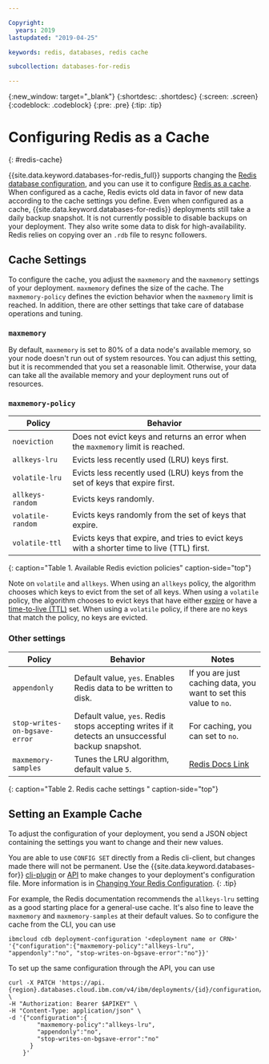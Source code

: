 ```yaml
---

Copyright:
  years: 2019
lastupdated: "2019-04-25"

keywords: redis, databases, redis cache

subcollection: databases-for-redis

---
```


{:new_window: target="_blank"}
{:shortdesc: .shortdesc}
{:screen: .screen}
{:codeblock: .codeblock}
{:pre: .pre}
{:tip: .tip}

# Configuring Redis as a Cache
{: #redis-cache}

{{site.data.keyword.databases-for-redis_full}} supports changing the [Redis database configuration](/docs/databases-for-redis?topic=databases-for-redis-changing-configuration), and you can use it to configure [Redis as a cache](https://redis.io/topics/lru-cache). When configured as a cache, Redis evicts old data in favor of new data according to the cache settings you define. Even when configured as a cache, {{site.data.keyword.databases-for-redis}} deployments still take a daily backup snapshot. It is not currently possible to disable backups on your deployment. They also write some data to disk for high-availability. Redis relies on copying over an `.rdb` file to resync followers.

## Cache Settings

To configure the cache, you adjust the `maxmemory` and the `maxmemory` settings of your deployment. `maxmemory` defines the size of the cache. The `maxmemory-policy` defines the eviction behavior when the `maxmemory` limit is reached. In addition, there are other settings that take care of database operations and tuning.

### `maxmemory`

By default, `maxmemory` is set to 80% of a data node's available memory, so your node doesn't run out of system resources. You can adjust this setting, but it is recommended that you set a reasonable limit. Otherwise, your data can take all the available memory and your deployment runs out of resources.

### `maxmemory-policy`

Policy|Behavior
---------|---------
`noeviction` | Does not evict keys and returns an error when the `maxmemory` limit is reached.
`allkeys-lru` | Evicts less recently used (LRU) keys first.
`volatile-lru` | Evicts less recently used (LRU) keys from the set of keys that expire first.
`allkeys-random` | Evicts keys randomly.
`volatile-random` | Evicts keys randomly from the set of keys that expire.
`volatile-ttl` | Evicts keys that expire, and tries to evict keys with a shorter time to live (TTL) first.
{: caption="Table 1. Available Redis eviction policies" caption-side="top"}

Note on `volatile` and `allkeys`. When using an `allkeys` policy, the algorithm chooses which keys to evict from the set of all keys. When using a `volatile` policy, the algorithm chooses to evict keys that have either [expire](https://redis.io/commands/expire) or have a [time-to-live (TTL)](https://redis.io/commands/ttl) set. When using a `volatile` policy, if there are no keys that match the policy, no keys are evicted.

### Other settings

Policy|Behavior|Notes
---------|---------|------------
`appendonly` | Default value, `yes`. Enables Redis data to be written to disk. | If you are just caching data, you want to set this value to `no`.
`stop-writes-on-bgsave-error` | Default value, `yes`. Redis stops accepting writes if it detects an unsuccessful backup snapshot.| For caching, you can set to `no`.
`maxmemory-samples` | Tunes the LRU algorithm, default value `5`. | [Redis Docs Link](https://redis.io/topics/lru-cache#approximated-lru-algorithm)

{: caption="Table 2. Redis cache settings " caption-side="top"}

## Setting an Example Cache

To adjust the configuration of your deployment, you send a JSON object containing the settings you want to change and their new values. 

You are able to use `CONFIG SET` directly from a Redis cli-client, but changes made there will not be permanent. Use the {{site.data.keyword.databases-for}} [cli-plugin](/docs/databases-cli-plugin?topic=databases-cli-plugin-cdb-reference#deployment-configuration) or [API](https://{DomainName}/apidocs/cloud-databases-api#change-your-database-configuration) to make changes to your deployment's configuration file. More information is in [Changing Your Redis Configuration](/docs/databases-for-redis?topic=databases-for-redis-redis-cache).
{: .tip} 

For example, the Redis documentation recommends the `allkeys-lru` setting as a good starting place for a general-use cache. It's also fine to leave the `maxmemory` and `maxmemory-samples` at their default values. So to configure the cache from the CLI, you can use
```
ibmcloud cdb deployment-configuration '<deployment name or CRN>' '{"configuration":{"maxmemory-policy":"allkeys-lru", "appendonly":"no", "stop-writes-on-bgsave-error":"no"}}'
```

To set up the same configuration through the API, you can use
```
curl -X PATCH 'https://api.{region}.databases.cloud.ibm.com/v4/ibm/deployments/{id}/configuration/schema' \
-H "Authorization: Bearer $APIKEY" \
-H "Content-Type: application/json" \
-d '{"configuration":{
        "maxmemory-policy":"allkeys-lru",
        "appendonly":"no",
        "stop-writes-on-bgsave-error":"no"
      }
    }'
```



